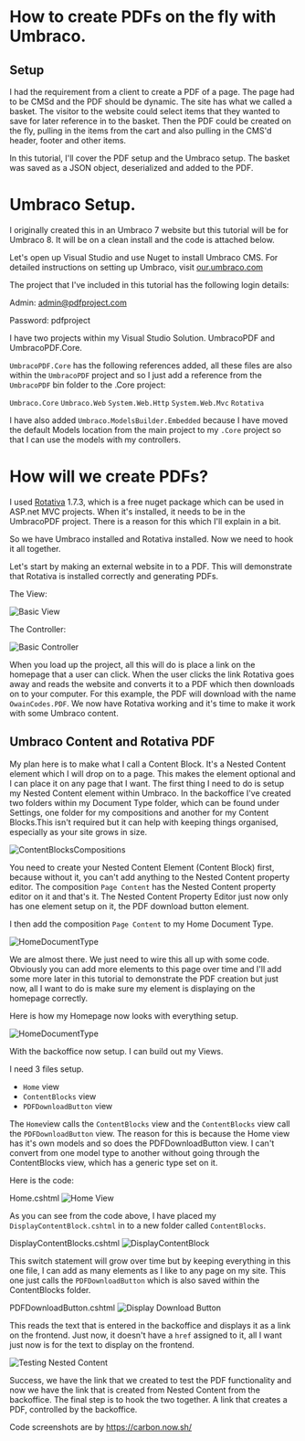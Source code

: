 # How to create PDFs on the fly with Umbraco.
## Setup

I had the requirement from a client to create a PDF of a page. The page had to be CMSd and the PDF should be dynamic. The site has what we
called a basket. The visitor to the website could select items that they wanted to save for later reference in to the basket. Then the 
PDF could be created on the fly, pulling in the items from the cart and also pulling in the CMS'd header, footer and other items.

In this tutorial, I'll cover the PDF setup and the Umbraco setup. The basket was saved as a JSON object, deserialized and added to the PDF.

# Umbraco Setup.
I originally created this in an Umbraco 7 website but this tutorial will be for Umbraco 8. It will be on a clean install and the code is attached below.

Let's open up Visual Studio and use Nuget to install Umbraco CMS. For detailed instructions on setting up Umbraco, visit [our.umbraco.com](https://our.umbraco.com/download/)

The project that I've included in this tutorial has the following login details:

Admin: admin@pdfproject.com

Password: pdfproject

I have two projects within my Visual Studio Solution. UmbracoPDF and UmbracoPDF.Core. 

`UmbracoPDF.Core` has the following references added, all these files are also within the `UmbracoPDF` project and so I just add a reference from the `UmbracoPDF` bin folder to the .Core project:

`Umbraco.Core`
`Umbraco.Web`
`System.Web.Http`
`System.Web.Mvc`
`Rotativa`

I have also added `Umbraco.ModelsBuilder.Embedded` because I have moved the default Models location from the main project to my `.Core` project so that I can use the models with my controllers. 

# How will we create PDFs?
I used [Rotativa](https://github.com/webgio/Rotativa) 1.7.3, which is a free nuget package which can be used in ASP.net MVC projects. When it's installed, it needs to be in the UmbracoPDF project. There is a reason for this which I'll explain in a bit.  
 
So we have Umbraco installed and Rotativa installed. Now we need to hook it all together. 

Let's start by making an external website in to a PDF. 
This will demonstrate that Rotativa is installed correctly and generating PDFs.

The View:


![Basic View](/Blog/Images/pdfView.png)


The Controller:

 ![Basic Controller](/Blog/Images/pdfController.png)
 
 When you load up the project, all this will do is place a link on the homepage that a user can click. When the user clicks the link Rotativa goes away and reads the website and converts it to a PDF which then downloads on to your computer. For this example, the PDF will download with the name `OwainCodes.PDF`. We now have Rotativa working and it's time to make it work with some Umbraco content.
 
 ## Umbraco Content and Rotativa PDF
 
My plan here is to make what I call a Content Block. It's a Nested Content element which I will drop on to a page. This makes the element optional and I can place it on any page that I want. 
The first thing I need to do is setup my Nested Content element within Umbraco. In the backoffice I've created two folders within my Document Type folder, which can be found under Settings, one folder for my compositions and another for my Content Blocks.This isn't required but it can help with keeping things organised, especially as your site grows in size.  

 ![ContentBlocksCompositions](/Blog/Images/contentBlocksCompositions.jpg)
 
 You need to create your Nested Content Element (Content Block) first, because without it, you can't add anything to the Nested Content property editor. The composition `Page Content` has the Nested Content property editor on it and that's it. The Nested Content Property Editor just now only has one element setup on it, the PDF download button element. 

I then add the composition `Page Content` to my Home Document Type. 

 ![HomeDocumentType](/Blog/Images/HomeDocumentType.jpg)
 
We are almost there. We just need to wire this all up with some code. 
Obviously you can add more elements to this page over time and I'll add some more later in this tutorial to demonstrate the PDF creation but just now, all I want to do is make sure my element is displaying on the homepage correctly.

Here is how my Homepage now looks with everything setup.

 ![HomeDocumentType](/Blog/Images/ContentBlocksDemo.gif)

With the backoffice now setup. I can build out my Views.

I need 3 files setup. 
* `Home` view
* `ContentBlocks` view
* `PDFDownloadButton` view

The `Home`view calls the `ContentBlocks` view and the `ContentBlocks` view call the `PDFDownloadButton` view. 
The reason for this is because the Home view has it's own models and so does the PDFDownloadButton view. I can't convert from one model type to another without going through the ContentBlocks view, which has a generic type set on it.

Here is the code: 

Home.cshtml
![Home View](/Blog/Images/HomeView.png)

As you can see from the code above, I have placed my `DisplayContentBlock.cshtml` in to a new folder called `ContentBlocks`. 

DisplayContentBlocks.cshtml
![DisplayContentBlock](/Blog/Images/DisplayContentBlock.png)

This switch statement will grow over time but by keeping everything in this one file, I can add as many elements as I like to any page on my site. This one just calls the `PDFDownloadButton` which is also saved within the ContentBlocks folder.

PDFDownloadButton.cshtml
![Display Download Button](/Blog/Images/PDFDownloadButton.png)

This reads the text that is entered in the backoffice and displays it as a link on the frontend. Just now, it doesn't have a `href` assigned to it, all I want just now is for the text to display on the frontend. 

![Testing Nested Content](/Blog/Images/basicNestedContentTest.jpg)

Success, we have the link that we created to test the PDF functionality and now we have the link that is created from Nested Content from the backoffice. The final step is to hook the two together. A link that creates a PDF, controlled by the backoffice.


Code screenshots are by https://carbon.now.sh/
